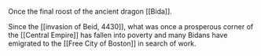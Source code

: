 Once the final roost of the ancient dragon [[Bida]].

Since the [[invasion of Beid, 4430]], what was once a prosperous corner of the [[Central Empire]] has fallen into poverty and many Bidans have emigrated to the [[Free City of Boston]] in search of work.
